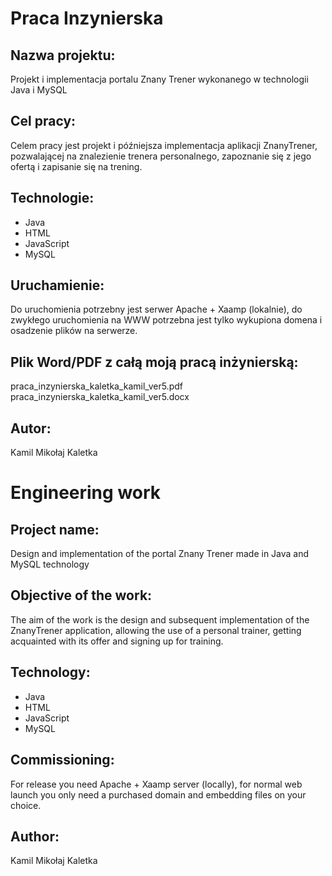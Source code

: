 # Praca Inzynierska

## Nazwa projektu: 
Projekt i implementacja portalu Znany Trener wykonanego w technologii Java i MySQL

## Cel pracy:
Celem pracy jest projekt i późniejsza implementacja aplikacji ZnanyTrener, pozwalającej na znalezienie trenera personalnego, zapoznanie się z jego ofertą i zapisanie się na trening.

## Technologie: 
- Java
- HTML
- JavaScript
- MySQL

## Uruchamienie:
Do uruchomienia potrzebny jest serwer Apache + Xaamp (lokalnie), do zwykłego uruchomienia na WWW potrzebna jest tylko wykupiona domena i osadzenie plików na serwerze. 

## Plik Word/PDF z całą moją pracą inżynierską:
praca_inzynierska_kaletka_kamil_ver5.pdf
praca_inzynierska_kaletka_kamil_ver5.docx

## Autor: 
Kamil Mikołaj Kaletka


# Engineering work

## Project name:

Design and implementation of the portal Znany Trener made in Java and MySQL technology

## Objective of the work:

The aim of the work is the design and subsequent implementation of the ZnanyTrener application, allowing the use of a personal trainer, getting acquainted with its offer and signing up for training.

## Technology:

- Java
- HTML
- JavaScript
- MySQL

## Commissioning:

For release you need Apache + Xaamp server (locally), for normal web launch you only need a purchased domain and embedding files on your choice.

## Author:

Kamil Mikołaj Kaletka
